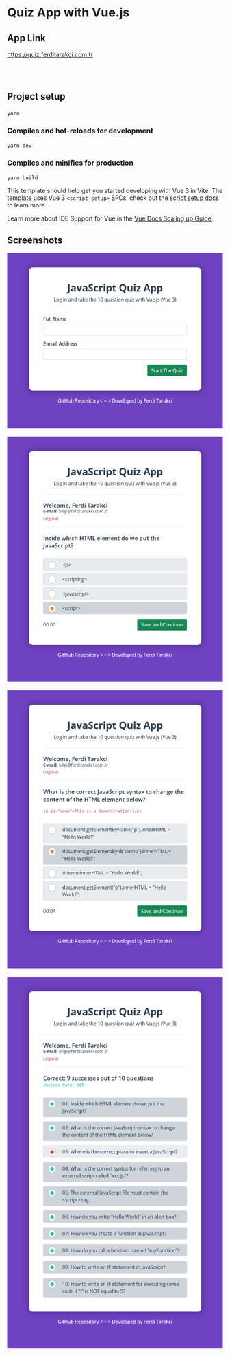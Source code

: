 # Quiz App with Vue.js

## App Link
https://quiz.ferditarakci.com.tr

<br>
<br>

## Project setup
```
yarn
```

### Compiles and hot-reloads for development
```
yarn dev
```

### Compiles and minifies for production
```
yarn build
```

This template should help get you started developing with Vue 3 in Vite. The template uses Vue 3 `<script setup>` SFCs, check out the [script setup docs](https://v3.vuejs.org/api/sfc-script-setup.html#sfc-script-setup) to learn more.

Learn more about IDE Support for Vue in the [Vue Docs Scaling up Guide](https://vuejs.org/guide/scaling-up/tooling.html#ide-support).


## Screenshots

<img alt="Quiz App with Vue.js" src="src/assets/images/screenshot-1.png">
<br /><br />
<img alt="Quiz App with Vue.js" src="src/assets/images/screenshot-2.png">
<br /><br />
<img alt="Quiz App with Vue.js" src="src/assets/images/screenshot-3.png">
<br /><br />
<img alt="Quiz App with Vue.js" src="src/assets/images/screenshot-4.png">
